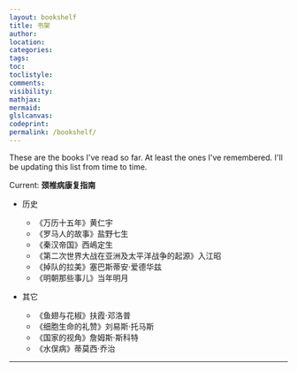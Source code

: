 ```yaml
---
layout: bookshelf
title: 书架
author:
location:
categories:
tags:
toc:
toclistyle:
comments:
visibility:
mathjax:
mermaid:
glslcanvas:
codeprint:
permalink: /bookshelf/
---
```


These are the books I've read so far. At least the ones I've remembered. I'll be updating this list from time to time.

Current: **颈椎病康复指南**

* 历史
  * 《万历十五年》黄仁宇
  * 《罗马人的故事》盐野七生
  * 《秦汉帝国》西嶋定生
  * 《第二次世界大战在亚洲及太平洋战争的起源》入江昭
  * 《掉队的拉美》塞巴斯蒂安·爱德华兹
  * 《明朝那些事儿》当年明月

* 其它
  * 《鱼翅与花椒》扶霞·邓洛普
  * 《细胞生命的礼赞》刘易斯·托马斯
  * 《国家的视角》詹姆斯·斯科特
  * 《水俣病》蒂莫西·乔治

<hr class='reviewline'/>
<p class='reviewtip'><script type='text/javascript' src='{% include relrefx.html url="/assets/reviewjs/bookshelf.md.js" %}'></script></p>
